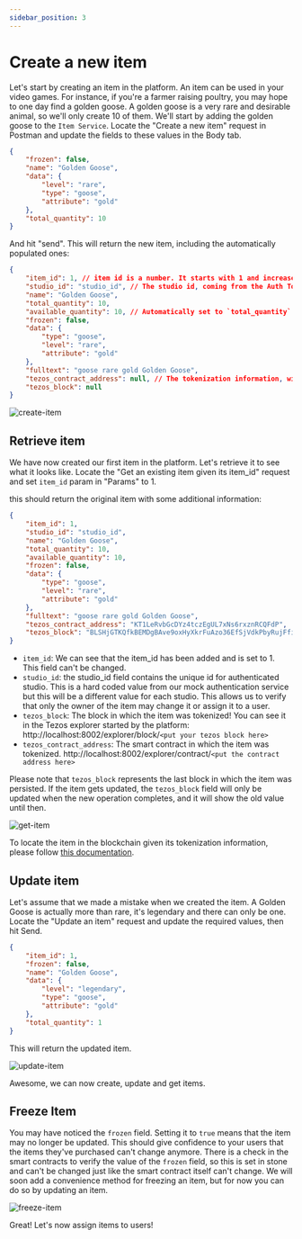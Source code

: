 ```yaml
---
sidebar_position: 3
---
```


# Create a new item

Let's start by creating an item in the platform. An item can be used in your video games. For instance,
if you're a farmer raising poultry, you may hope to one day find a golden goose. A golden goose is a very rare and desirable animal,
so we'll only create 10 of them. We'll start by adding the golden goose to the `Item Service`. Locate the "Create a new item" request in Postman and update
the fields to these values in the Body tab.

```json
{
    "frozen": false,
    "name": "Golden Goose",
    "data": {
        "level": "rare",
        "type": "goose",
        "attribute": "gold"
    },
    "total_quantity": 10
}
```

And hit "send". This will return the new item, including the automatically populated ones:

```json
{
    "item_id": 1, // item id is a number. It starts with 1 and increases by 1
    "studio_id": "studio_id", // The studio id, coming from the Auth Token
    "name": "Golden Goose",
    "total_quantity": 10,
    "available_quantity": 10, // Automatically set to `total_quantity`
    "frozen": false,
    "data": {
        "type": "goose",
        "level": "rare",
        "attribute": "gold"
    },
    "fulltext": "goose rare gold Golden Goose",
    "tezos_contract_address": null, // The tokenization information, will be set when the item is tokenized
    "tezos_block": null
}
```

![create-item](../../assets/create-item.png)

## Retrieve item

We have now created our first item in the platform. Let's retrieve it to see what it looks like.
Locate the "Get an existing item given its item_id" request and set `item_id` param in "Params" to 1.

this should return the original item with some additional information:

```json
{
    "item_id": 1,
    "studio_id": "studio_id",
    "name": "Golden Goose",
    "total_quantity": 10,
    "available_quantity": 10,
    "frozen": false,
    "data": {
        "type": "goose",
        "level": "rare",
        "attribute": "gold"
    },
    "fulltext": "goose rare gold Golden Goose",
    "tezos_contract_address": "KT1LeRvbGcDYz4tczEgUL7xNs6rxznRCQFdP",
    "tezos_block": "BLSHjGTKQfkBEMDgBAve9oxHyXkrFuAzo36EfSjVdkPbyRujFfi"
}
```

-   `item_id`: We can see that the item_id has been added and is set to 1. This field can't be changed.
-   `studio_id`: the studio_id field contains the unique id for authenticated studio. This is a hard coded value from our mock authentication service but this will be a different value for each studio. This allows us to verify that only the owner of the item may change it or assign it to a user.
-   `tezos_block`: The block in which the item was tokenized! You can see it in the Tezos explorer started by the platform: http://localhost:8002/explorer/block/`<put your tezos block here>`
-   `tezos_contract_address`: The smart contract in which the item was tokenized. http://localhost:8002/explorer/contract/`<put the contract address here>`

Please note that `tezos_block` represents the last block in which the item was persisted. If the item gets updated, the `tezos_block` field will only be updated when the new operation completes, and it will show the old value until then.

![get-item](../../assets/get-item.png)

To locate the item in the blockchain given its tokenization information, please follow [this documentation](/docs/tokenization/tezos).

## Update item

Let's assume that we made a mistake when we created the item. A Golden Goose is actually more than rare, it's legendary and there can only be one.
Locate the "Update an item" request and update the required values, then hit Send.

```json
{
    "item_id": 1,
    "frozen": false,
    "name": "Golden Goose",
    "data": {
        "level": "legendary",
        "type": "goose",
        "attribute": "gold"
    },
    "total_quantity": 1
}
```

This will return the updated item.

![update-item](../../assets/update-item.png)

Awesome, we can now create, update and get items.

## Freeze Item

You may have noticed the `frozen` field. Setting it to `true` means that the item may no longer be updated. This should give confidence to your users that the items they've purchased can't change anymore.
There is a check in the smart contracts to verify the value of the `frozen` field, so this is set in stone and can't be changed just like the smart contract itself can't change.
We will soon add a convenience method for freezing an item, but for now you can do so by updating an item.

![freeze-item](../../assets/freeze-item.png)

Great! Let's now assign items to users!
